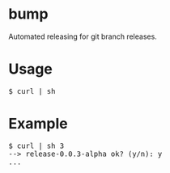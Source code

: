 bump
====

Automated releasing for git branch releases.

Usage
====
<pre>
$ curl | sh <release-version>
</pre>

Example
====
<pre>
$ curl | sh 3
--> release-0.0.3-alpha ok? (y/n): y
...
</pre>
